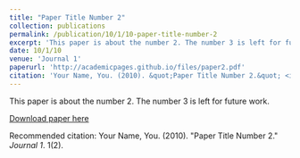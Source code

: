 ```yaml
---
title: "Paper Title Number 2"
collection: publications
permalink: /publication/10/1/10-paper-title-number-2
excerpt: 'This paper is about the number 2. The number 3 is left for future work.'
date: 10/1/10
venue: 'Journal 1'
paperurl: 'http://academicpages.github.io/files/paper2.pdf'
citation: 'Your Name, You. (2010). &quot;Paper Title Number 2.&quot; <i>Journal 1</i>. 1(2).'
---
```

This paper is about the number 2. The number 3 is left for future work.

[Download paper here](http://academicpages.github.io/files/paper2.pdf)

Recommended citation: Your Name, You. (2010). "Paper Title Number 2." <i>Journal 1</i>. 1(2).